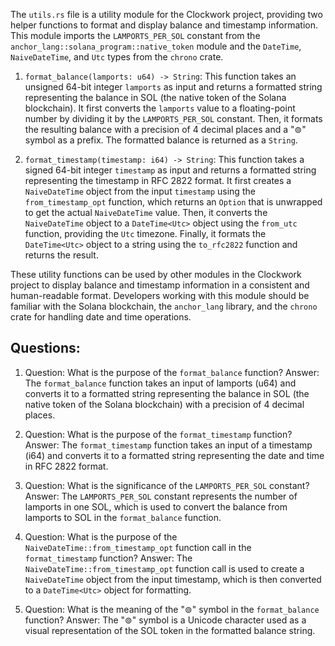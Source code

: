 The `utils.rs` file is a utility module for the Clockwork project, providing two helper functions to format and display balance and timestamp information. This module imports the `LAMPORTS_PER_SOL` constant from the `anchor_lang::solana_program::native_token` module and the `DateTime`, `NaiveDateTime`, and `Utc` types from the `chrono` crate.

1. `format_balance(lamports: u64) -> String`: This function takes an unsigned 64-bit integer `lamports` as input and returns a formatted string representing the balance in SOL (the native token of the Solana blockchain). It first converts the `lamports` value to a floating-point number by dividing it by the `LAMPORTS_PER_SOL` constant. Then, it formats the resulting balance with a precision of 4 decimal places and a "⊚" symbol as a prefix. The formatted balance is returned as a `String`.

2. `format_timestamp(timestamp: i64) -> String`: This function takes a signed 64-bit integer `timestamp` as input and returns a formatted string representing the timestamp in RFC 2822 format. It first creates a `NaiveDateTime` object from the input `timestamp` using the `from_timestamp_opt` function, which returns an `Option` that is unwrapped to get the actual `NaiveDateTime` value. Then, it converts the `NaiveDateTime` object to a `DateTime<Utc>` object using the `from_utc` function, providing the `Utc` timezone. Finally, it formats the `DateTime<Utc>` object to a string using the `to_rfc2822` function and returns the result.

These utility functions can be used by other modules in the Clockwork project to display balance and timestamp information in a consistent and human-readable format. Developers working with this module should be familiar with the Solana blockchain, the `anchor_lang` library, and the `chrono` crate for handling date and time operations.

## Questions:

1. Question: What is the purpose of the `format_balance` function?
   Answer: The `format_balance` function takes an input of lamports (u64) and converts it to a formatted string representing the balance in SOL (the native token of the Solana blockchain) with a precision of 4 decimal places.

2. Question: What is the purpose of the `format_timestamp` function?
   Answer: The `format_timestamp` function takes an input of a timestamp (i64) and converts it to a formatted string representing the date and time in RFC 2822 format.

3. Question: What is the significance of the `LAMPORTS_PER_SOL` constant?
   Answer: The `LAMPORTS_PER_SOL` constant represents the number of lamports in one SOL, which is used to convert the balance from lamports to SOL in the `format_balance` function.

4. Question: What is the purpose of the `NaiveDateTime::from_timestamp_opt` function call in the `format_timestamp` function?
   Answer: The `NaiveDateTime::from_timestamp_opt` function call is used to create a `NaiveDateTime` object from the input timestamp, which is then converted to a `DateTime<Utc>` object for formatting.

5. Question: What is the meaning of the "⊚" symbol in the `format_balance` function?
   Answer: The "⊚" symbol is a Unicode character used as a visual representation of the SOL token in the formatted balance string.
